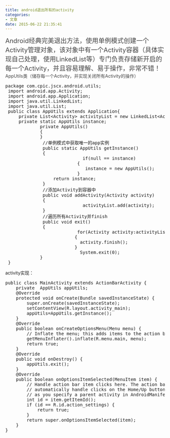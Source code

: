 ```yaml
---
title: android退出所有的activity
categories:
- 文章
date: 2015-06-22 21:35:41
---
```

<!-- more -->
<span style="font-size: 20px;"><span style="color: rgb(68, 68, 68); background-color: rgb(255, 255, 255);">Android经典完美退出方法，使用单例模式创建一个Activity管理对象，该对象中有一个Activity容器（具体实现自己处理，使用LinkedList等）专门负责存储新开启的每一个Activity，并且容易理解、易于操作，非常不错！</span>
 <span style="color: rgb(68, 68, 68); background-color: rgb(255, 255, 255); font-size: 14px;">AppUtils类（储存每一个Activity，并实现关闭所有Activity的操作）</span></span>

<pre class="brush:java;toolbar:false">package com.cpic.jscx.android.utils; 
 import android.app.Activity; 
 import android.app.Application; 
 import java.util.LinkedList; 
 import java.util.List; 
 public class AppUtils extends Application{ 
     private List&lt;Activity&gt; activityList = new LinkedList&lt;Activity&gt;(); 
     private static AppUtils instance; 
             private AppUtils() 
             { 
             } 
              //单例模式中获取唯一的app实例 
              public static AppUtils getInstance() 
              { 
                             if(null == instance) 
                           { 
                              instance = new AppUtils(); 
                           } 
                  return instance;             
              } 
              //添加Activity到容器中 
              public void addActivity(Activity activity) 
              { 
                             activityList.add(activity); 
              } 
              //遍历所有Activity并finish 
              public void exit() 
              { 
                           for(Activity activity:activityList) 
                          { 
                            activity.finish(); 
                          } 
                            System.exit(0); 
             } 
 }</pre>

activity实现：

<pre class="brush:java;toolbar:false">public class MainActivity extends ActionBarActivity {
    private  AppUtils appUtils;
    @Override
    protected void onCreate(Bundle savedInstanceState) {
        super.onCreate(savedInstanceState);
        setContentView(R.layout.activity_main);
        appUtils=AppUtils.getInstance();
    }
    @Override
    public boolean onCreateOptionsMenu(Menu menu) {
        // Inflate the menu; this adds items to the action bar if it is present.
        getMenuInflater().inflate(R.menu.main, menu);
        return true;
    }
    @Override
    public void onDestroy() {
        appUtils.exit();
    }
    @Override
    public boolean onOptionsItemSelected(MenuItem item) {
        // Handle action bar item clicks here. The action bar will
        // automatically handle clicks on the Home/Up button, so long
        // as you specify a parent activity in AndroidManifest.xml.
        int id = item.getItemId();
        if (id == R.id.action_settings) {
            return true;
        }
        return super.onOptionsItemSelected(item);
    }
}</pre>